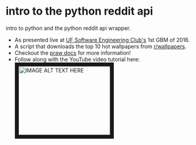 # intro to the python reddit api
intro to python and the python reddit api wrapper.
- As presented live at [UF Software Engineering Club's](https://www.facebook.com/groups/ufsdc/) 1st GBM of 2016.
- A script that downloads the top 10 hot wallpapers from [r/wallpapers](reddit.com/r/wallpapers).
- Checkout the [praw docs](https://praw.readthedocs.org/en/stable/) for more information!
- Follow along with the YouTube video tutorial here:  
<a href="http://www.youtube.com/watch?feature=player_embedded&v=rlVxDdYI1v4
" target="_blank"><img src="http://img.youtube.com/vi/rlVxDdYI1v4/0.jpg" 
alt="IMAGE ALT TEXT HERE" width="240" height="180" border="10" /></a>
